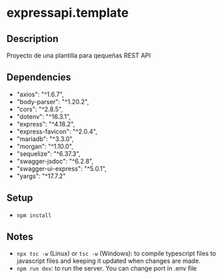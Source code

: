 # expressapi.template

## Description
Proyecto de una plantilla para qequeñas REST API

## Dependencies
- "axios": "^1.6.7",
- "body-parser": "^1.20.2",
- "cors": "^2.8.5",
- "dotenv": "^16.3.1",
- "express": "^4.18.2",
- "express-favicon": "^2.0.4",
- "mariadb": "^3.3.0",
- "morgan": "^1.10.0",
- "sequelize": "^6.37.3",
- "swagger-jsdoc": "^6.2.8",
- "swagger-ui-express": "^5.0.1",
- "yargs": "^17.7.2"

## Setup
- `npm install`

## Notes

- `npx tsc -w` (Linux) or `tsc -w` (Windows): to compile typescript files to javascript files and keeping it updated when changes are made.
- `npm run dev`: to run the server. You can change port in .env file
